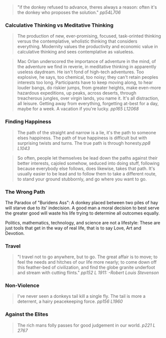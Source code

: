 > "if the donkey refused to advance, theres always a reason: often it's the donkey who proposes the solution."
> <cite>pp54L706</cite>

### Calculative Thinking vs Meditative Thinking

> The production of new, ever-promising, focused, task-orinted thinking versus the contemplative, wholistic thinking that considers everything.
> Modernity values the productivity and economic value in calculative thinking and sees contemplative as valueless.

> Mac Orlan underscored the importance of adventure in the mind, of the adventure we find in reverie, in meditative thinking in apparently useless daydream. He isn't fond of high-tech adventures. Too explosive, he says, too chemical, too noisy; they can't retain peoples interests too long. Participants have to keep moving along, to hear louder bangs, do riskier jumps, from greater heights, make even-more hazardous expeditions, up peaks, across deserts, through treacherous jungles, over virgin lands, you name it. It's all distraction, all leisure. Getting away from everything, forgetting at-best for a day, maybe for a week. A vacation if you're lucky. <cite>pp165 L12068</cite>

### Finding Happiness

> The path of the straight and narrow is a lie, it's the path to someone elses happiness. The path of true happiness is difficult but with surprising twists and turns. The true path is through honesty.<cite>pp8 L1043<cite>

> So often, people let themselves be lead down the paths against their better interests, cajoled somehow, seduced into doing stuff, following because everybody else follows, does likewise, takes that path. It's usually easier to be lead and to follow them to take a different route, to stand your ground stubbornly, and go where you want to go. 

### The Wrong Path

The Paradox of "Buridens Ass": A donkey placed between two piles of hay will starve due to its' indecision. A good man a moral decision to best serve the greater good will waste his life trying to determine all outcomes equally.

Politics, mathematics, technology, and science are not a lifestyle: These are just tools that get in the way of real life, that is to say Love, Art and Devotion.

### Travel

> "I travel not to go anywhere, but to go. The great affair is to move; to feel the needs and hitches of our life more nearly; to come down off this feather-bed of civilization, and find the globe granite underfoot and stream with cutting flints."
> <cite>pp152 L 1911: -Robert Louis Stevenson</cite>

### Non-Violence

> I've never seen a donkeys tail kill a single fly. The tail is more a deterrent, a hairy peacekeeping force. <cite>pp156 L1960</cite>

### Against the Elites

> The rich mans folly passes for good judgement in our world. <cite>p221 L 2767</cite>


